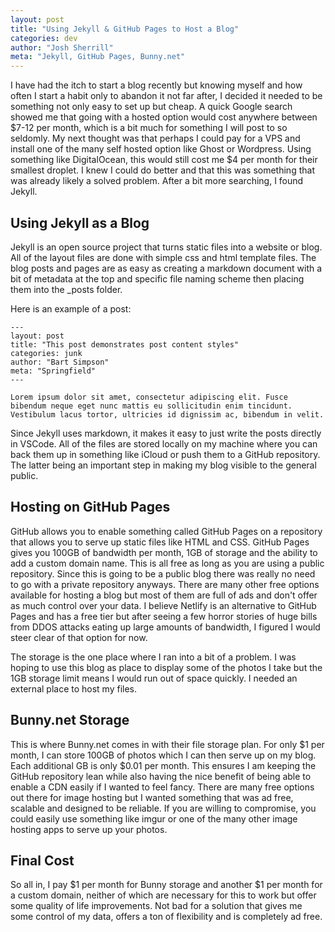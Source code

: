```yaml
---
layout: post
title: "Using Jekyll & GitHub Pages to Host a Blog"
categories: dev
author: "Josh Sherrill"
meta: "Jekyll, GitHub Pages, Bunny.net"
---
```


I have had the itch to start a blog recently but knowing myself and how often I start a habit only to abandon it not far after, I decided it needed to be something not only easy to set up but cheap. A quick Google search showed me that going with a hosted option would cost anywhere between $7-12 per month, which is a bit much for something I will post to so seldomly. My next thought was that perhaps I could pay for a VPS and install one of the many self hosted option like Ghost or Wordpress. Using something like DigitalOcean, this would still cost me $4 per month for their smallest droplet. I knew I could do better and that this was something that was already likely a solved problem. After a bit more searching, I found Jekyll.

## Using Jekyll as a Blog

Jekyll is an open source project that turns static files into a website or blog. All of the layout files are done with simple css and html template files. The blog posts and pages are as easy as creating a markdown document with a bit of metadata at the top and specific file naming scheme then placing them into the _posts folder. 

Here is an example of a post:

```
---
layout: post
title: "This post demonstrates post content styles"
categories: junk
author: "Bart Simpson"
meta: "Springfield"
---

Lorem ipsum dolor sit amet, consectetur adipiscing elit. Fusce bibendum neque eget nunc mattis eu sollicitudin enim tincidunt. Vestibulum lacus tortor, ultricies id dignissim ac, bibendum in velit.
```

Since Jekyll uses markdown, it makes it easy to just write the posts directly in VSCode. All of the files are stored locally on my machine where you can back them up in something like iCloud or push them to a GitHub repository. The latter being an important step in making my blog visible to the general public. 

## Hosting on GitHub Pages

GitHub allows you to enable something called GitHub Pages on a repository that allows you to serve up static files like HTML and CSS. GitHub Pages gives you 100GB of bandwidth per month, 1GB of storage and the ability to add a custom domain name. This is all free as long as you are using a public repository. Since this is going to be a public blog there was really no need to go with a private repository anyways. There are many other free options available for hosting a blog but most of them are full of ads and don't offer as much control over your data. I believe Netlify is an alternative to GitHub Pages and has a free tier but after seeing a few horror stories of huge bills from DDOS attacks eating up large amounts of bandwidth, I figured I would steer clear of that option for now. 

The storage is the one place where I ran into a bit of a problem. I was hoping to use this blog as place to display some of the photos I take but the 1GB storage limit means I would run out of space quickly. I needed an external place to host my files.

## Bunny.net Storage

This is where Bunny.net comes in with their file storage plan. For only $1 per month, I can store 100GB of photos which I can then serve up on my blog. Each additional GB is only $0.01 per month. This ensures I am keeping the GitHub repository lean while also having the nice benefit of being able to enable a CDN easily if I wanted to feel fancy. There are many free options out there for image hosting but I wanted something that was ad free, scalable and designed to be reliable. If you are willing to compromise, you could easily use something like imgur or one of the many other image hosting apps to serve up your photos. 

## Final Cost

So all in, I pay $1 per month for Bunny storage and another $1 per month for a custom domain, neither of which are necessary for this to work but offer some quality of life improvements. Not bad for a solution that gives me some control of my data, offers a ton of flexibility and is completely ad free. 